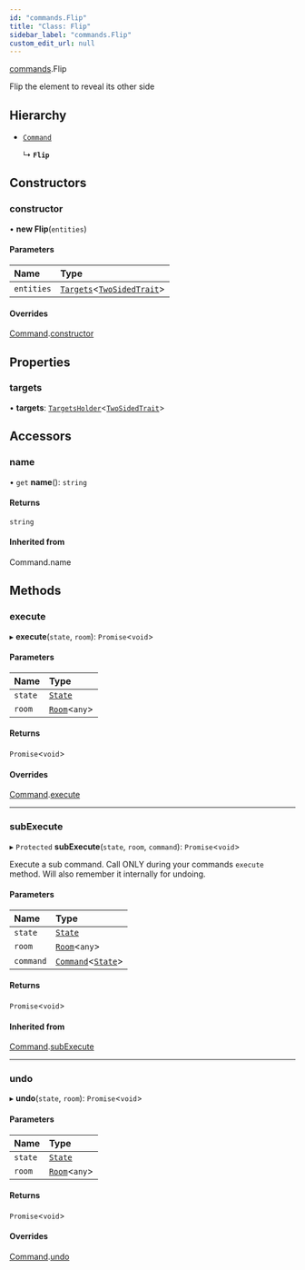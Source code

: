 ```yaml
---
id: "commands.Flip"
title: "Class: Flip"
sidebar_label: "commands.Flip"
custom_edit_url: null
---
```


[commands](../namespaces/commands.md).Flip

Flip the element to reveal its other side

## Hierarchy

- [`Command`](Command.md)

  ↳ **`Flip`**

## Constructors

### constructor

• **new Flip**(`entities`)

#### Parameters

| Name | Type |
| :------ | :------ |
| `entities` | [`Targets`](../modules.md#targets)<[`TwoSidedTrait`](TwoSidedTrait.md)\> |

#### Overrides

[Command](Command.md).[constructor](Command.md#constructor)

## Properties

### targets

• **targets**: [`TargetsHolder`](TargetsHolder.md)<[`TwoSidedTrait`](TwoSidedTrait.md)\>

## Accessors

### name

• `get` **name**(): `string`

#### Returns

`string`

#### Inherited from

Command.name

## Methods

### execute

▸ **execute**(`state`, `room`): `Promise`<`void`\>

#### Parameters

| Name | Type |
| :------ | :------ |
| `state` | [`State`](State.md) |
| `room` | [`Room`](Room.md)<`any`\> |

#### Returns

`Promise`<`void`\>

#### Overrides

[Command](Command.md).[execute](Command.md#execute)

___

### subExecute

▸ `Protected` **subExecute**(`state`, `room`, `command`): `Promise`<`void`\>

Execute a sub command.
Call ONLY during your commands `execute` method.
Will also remember it internally for undoing.

#### Parameters

| Name | Type |
| :------ | :------ |
| `state` | [`State`](State.md) |
| `room` | [`Room`](Room.md)<`any`\> |
| `command` | [`Command`](Command.md)<[`State`](State.md)\> |

#### Returns

`Promise`<`void`\>

#### Inherited from

[Command](Command.md).[subExecute](Command.md#subexecute)

___

### undo

▸ **undo**(`state`, `room`): `Promise`<`void`\>

#### Parameters

| Name | Type |
| :------ | :------ |
| `state` | [`State`](State.md) |
| `room` | [`Room`](Room.md)<`any`\> |

#### Returns

`Promise`<`void`\>

#### Overrides

[Command](Command.md).[undo](Command.md#undo)
